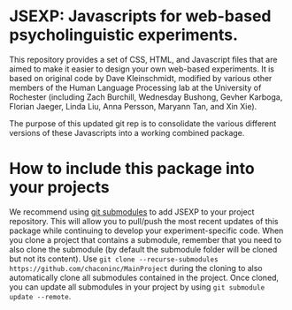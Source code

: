 # JSEXP: Javascripts for web-based psycholinguistic experiments.

This repository provides a set of CSS, HTML, and Javascript files that are aimed to make it easier to design your own web-based experiments. 
It is based on original code by Dave Kleinschmidt, modified by various other members of the Human Language Processing lab at the 
University of Rochester (including Zach Burchill, Wednesday Bushong, Gevher Karboga, Florian Jaeger, Linda Liu, Anna Persson, Maryann Tan, and Xin Xie).

The purpose of this updated git rep is to consolidate the various different versions of these Javascripts into a working combined package.


# How to include this package into your projects

We recommend using [git submodules](https://git-scm.com/book/en/v2/Git-Tools-Submodules) to add JSEXP to your project repository. This will 
allow you to pull/push the most recent updates of this package while continuing to develop your experiment-specific code. When you clone a 
project that contains a submodule, remember that you need to also clone the submodule (by default the submodule folder will be cloned but 
not its content). Use ```git clone --recurse-submodules https://github.com/chaconinc/MainProject``` during the cloning to also automatically
clone all submodules contained in the project. Once cloned, you can update all submodules in your project by using ```git submodule update --remote```.
